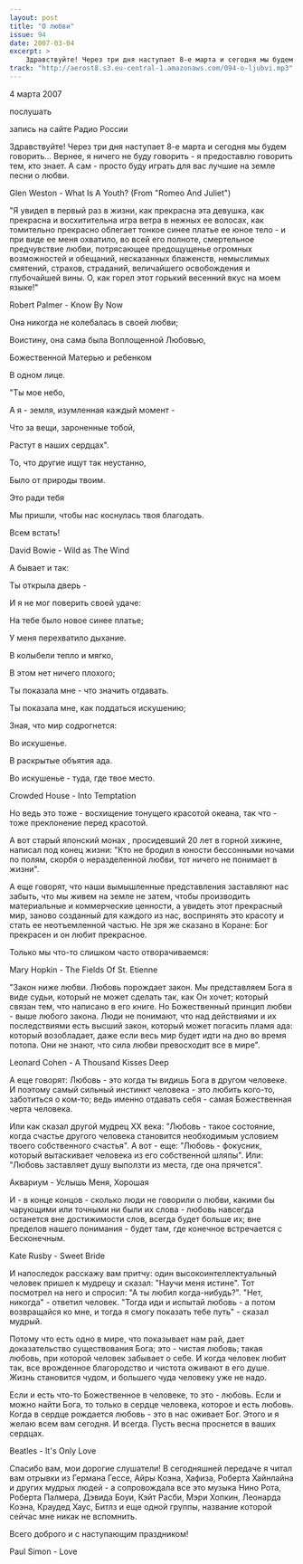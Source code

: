 ```yaml
---
layout: post
title: "О любви"
issue: 94
date: 2007-03-04
excerpt: >
    Здравствуйте! Через три дня наступает 8-е марта и сегодня мы будем говорить... Вернее, я ничего не буду говорить - я предоставлю говорить тем, кто знает. А сам - просто буду играть для вас лучшие на земле песни о любви.
track: "http://aerost8.s3.eu-central-1.amazonaws.com/094-o-ljubvi.mp3"
---
```


4 марта 2007

послушать

запись на сайте Радио России

Здравствуйте! Через три дня наступает 8-е марта и сегодня мы будем говорить... Вернее, я ничего не буду говорить - я предоставлю говорить тем, кто знает. А сам - просто буду играть для вас лучшие на земле песни о любви.

Glen Weston - What Is A Youth? (From "Romeo And Juliet")

"Я увидел в первый раз в жизни, как прекрасна эта девушка, как прекрасна и восхитительна игра ветра в нежных ее волосах, как томительно прекрасно облегает тонкое синее платье ее юное тело - и при виде ее меня охватило, во всей его полноте, смертельное предчувствие любви, потрясающее предощущенье огромных возможностей и обещаний, несказанных блаженств, немыслимых смятений, страхов, страданий, величайшего освобождения и глубочайшей вины. О, как горел этот горький весенний вкус на моем языке!"

Robert Palmer - Know By Now

Она никогда не колебалась в своей любви;

Воистину, она сама была Воплощенной Любовью,

Божественной Матерью и ребенком

В одном лице.

"Ты мое небо,

А я - земля, изумленная каждый момент -

Что за вещи, зароненные тобой,

Растут в наших сердцах".

То, что другие ищут так неустанно,

Было от природы твоим.

Это ради тебя

Мы пришли, чтобы нас коснулась твоя благодать.

Всем встать!

David Bowie - Wild as The Wind

А бывает и так:

Ты открыла дверь -

И я не мог поверить своей удаче:

На тебе было новое синее платье;

У меня перехватило дыхание.

В колыбели тепло и мягко,

В этом нет ничего плохого;

Ты показала мне - что значить отдавать.

Ты показала мне, как поддаться искушению;

Зная, что мир содрогнется:

Во искушенье.

В раскрытые объятия ада.

Во искушенье - туда, где твое место.

Crowded House - Into Temptation

Но ведь это тоже - восхищение тонущего красотой океана, так что - тоже преклонение перед красотой.

А вот старый японский монах , просидевший 20 лет в горной хижине, написал под конец жизни: "Кто не бродил в юности бессонными ночами по полям, скорбя о неразделенной любви, тот ничего не понимает в жизни".

А еще говорят, что наши вымышленные представления заставляют нас забыть, что мы живем на земле не затем, чтобы производить материальные и коммерческие ценности, а увидеть этот прекрасный мир, заново созданный для каждого из нас, воспринять это красоту и стать ее неотъемленной частью. Не зря же сказано в Коране: Бог прекрасен и он любит прекрасное.

Только мы что-то слишком часто отворачиваемся:

Mary Hopkin - The Fields Of St. Etienne

"Закон ниже любви. Любовь порождает закон. Мы представляем Бога в виде судьи, который не может сделать так, как Он хочет; который связан тем, что написано в его книге. Но Божественный принцип любви - выше любого закона. Люди не понимают, что над действиями и их последствиями есть высший закон, который может погасить пламя ада: который возобладает, даже если весь мир будет идти на дно во время потопа. Они не знают, что сила любви превосходит все в мире".

Leonard Cohen - A Thousand Kisses Deep

А еще говорят: Любовь - это когда ты видишь Бога в другом человеке. И поэтому самый сильный инстинкт человека - это любить кого-то, заботиться о ком-то; ведь именно отдавать себя - самая Божественная черта человека.

Или как сказал другой мудрец XX века: "Любовь - такое состояние, когда счастье другого человека становится необходимым условием твоего собственного счастья". А вот - еще: "Любовь - фокусник, который вытаскивает человека из его собственной шляпы". Или: "Любовь заставляет душу выползти из места, где она прячется".

Аквариум - Услышь Меня, Хорошая

И - в конце концов - сколько люди не говорили о любви, какими бы чарующими или точными ни были их слова - любовь навсегда останется вне достижимости слов, всегда будет больше их; вне пределов нашего понимания - будет там, где конечное встречается с Бесконечным.

Kate Rusby - Sweet Bride

И напоследок расскажу вам притчу: один высокоинтеллектуальный человек пришел к мудрецу и сказал: "Научи меня истине". Тот посмотрел на него и спросил: "А ты любил когда-нибудь?". "Нет, никогда" - ответил человек. "Тогда иди и испытай любовь - а потом возвращайся ко мне, и тогда я смогу показать тебе путь" - сказал мудрый.

Потому что есть одно в мире, что показывает нам рай, дает доказательство существования Бога; это - чистая любовь; такая любовь, при которой человек забывает о себе. И когда человек любит так, все врожденное благородство и чистота оживают в его душе. Жизнь становится чудом, и большего чуда человеку уже не надо.

Если и есть что-то Божественное в человеке, то это - любовь. Если и можно найти Бога, то только в сердце человека, которое и есть любовь. Когда в сердце рождается любовь - это в нас оживает Бог. Этого и я желаю всем вам сегодня. И всегда. Пусть весна проснется в ваших сердцах.

Beatles - It's Only Love

Спасибо вам, мои дорогие слушатели! В сегодняшней передаче я читал вам отрывки из Германа Гессе, Айры Коэна, Хафиза, Роберта Хайнлайна и других мудрых людей - а сопровождала все это музыка Нино Рота, Роберта Палмера, Дэвида Боуи, Кэйт Расби, Мэри Хопкин, Леонарда Коэна, Краудед Хаус, Битлз и еще одной группы, название которой сейчас мне никак не вспомнить.

Всего доброго и с наступающим праздником!

Paul Simon - Love
